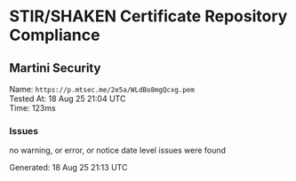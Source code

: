 # STIR/SHAKEN Certificate Repository Compliance

## Martini Security

Name: `https://p.mtsec.me/2e5a/WLdBo8mgQcxg.pem`\
Tested At: 18 Aug 25 21:04 UTC\
Time: 123ms

### Issues

no warning, or error, or notice date level issues were found

Generated: 18 Aug 25 21:13 UTC